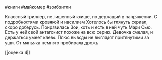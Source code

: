 #книги #майкомер #зоибэнтли

Классный триллер, не лишенный клише, но держащий в напряжении.
С подробностями кровякой и насилием
Хотелось бы глянуть сериал, скоро доберусь.
Понравилась Зои, хоть и есть в ней чуть Мэри Сью.
Есть у ней свой антагонист похоже на всю серию.
Девочка смелая, и держаться умеет клево.  Плюс выводы не выглядят притянутыми за уши.
От маньяка немного пробирала дрожь

[[оценка 4]]